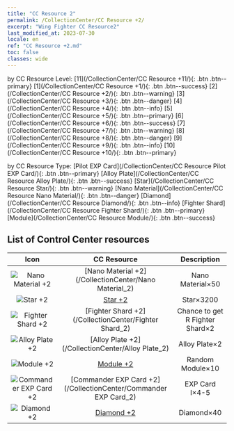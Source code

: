 ```yaml
---
title: "CC Resource 2"
permalink: /CollectionCenter/CC Resource +2/
excerpt: "Wing Fighter CC Resource2"
last_modified_at: 2023-07-30
locale: en
ref: "CC Resource +2.md"
toc: false
classes: wide
---
```


  by CC Resource Level:  [11](/CollectionCenter/CC Resource +11/){: .btn .btn--primary}   [1](/CollectionCenter/CC Resource +1/){: .btn .btn--success}   [2](/CollectionCenter/CC Resource +2/){: .btn .btn--warning}   [3](/CollectionCenter/CC Resource +3/){: .btn .btn--danger}   [4](/CollectionCenter/CC Resource +4/){: .btn .btn--info}   [5](/CollectionCenter/CC Resource +5/){: .btn .btn--primary}   [6](/CollectionCenter/CC Resource +6/){: .btn .btn--success}   [7](/CollectionCenter/CC Resource +7/){: .btn .btn--warning}   [8](/CollectionCenter/CC Resource +8/){: .btn .btn--danger}   [9](/CollectionCenter/CC Resource +9/){: .btn .btn--info}   [10](/CollectionCenter/CC Resource +10/){: .btn .btn--primary} 

  by CC Resource Type:  [Pilot EXP Card](/CollectionCenter/CC Resource Pilot EXP Card/){: .btn .btn--primary}   [Alloy Plate](/CollectionCenter/CC Resource Alloy Plate/){: .btn .btn--success}   [Star](/CollectionCenter/CC Resource Star/){: .btn .btn--warning}   [Nano Material](/CollectionCenter/CC Resource Nano Material/){: .btn .btn--danger}   [Diamond](/CollectionCenter/CC Resource Diamond/){: .btn .btn--info}   [Fighter Shard](/CollectionCenter/CC Resource Fighter Shard/){: .btn .btn--primary}   [Module](/CollectionCenter/CC Resource Module/){: .btn .btn--success} 

## List of Control Center resources

  |   Icon |      CC Resource        |   Description   |
  |:------:|:---------------:|:---------------:|
  | ![Nano Material +2](/images/cc/CC_Nano_Material_2_p.png) | [Nano Material +2](/CollectionCenter/Nano Material_2) | Nano Material×50 |
  | ![Star +2](/images/cc/CC_Star_2_p.png) | [Star +2](/CollectionCenter/Star_2) | Star×3200 |
  | ![Fighter Shard +2](/images/cc/CC_Fighter_Shard_2_p.png) | [Fighter Shard +2](/CollectionCenter/Fighter Shard_2) | Chance to get R Fighter Shard×2 |
  | ![Alloy Plate +2](/images/cc/CC_Alloy_Plate_2_p.png) | [Alloy Plate +2](/CollectionCenter/Alloy Plate_2) | Alloy Plate×2 |
  | ![Module +2](/images/cc/CC_Module_2_p.png) | [Module +2](/CollectionCenter/Module_2) | Random Module×10 |
  | ![Commander EXP Card +2](/images/cc/CC_Pilot_EXP_Card_2_p.png) | [Commander EXP Card +2](/CollectionCenter/Commander EXP Card_2) | EXP Card I×4-5 |
  | ![Diamond +2](/images/cc/CC_Diamond_2_p.png) | [Diamond +2](/CollectionCenter/Diamond_2) | Diamond×40 |
